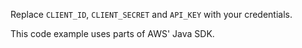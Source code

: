 Replace `CLIENT_ID`, `CLIENT_SECRET` and `API_KEY` with your credentials.

This code example uses parts of AWS' Java SDK.

